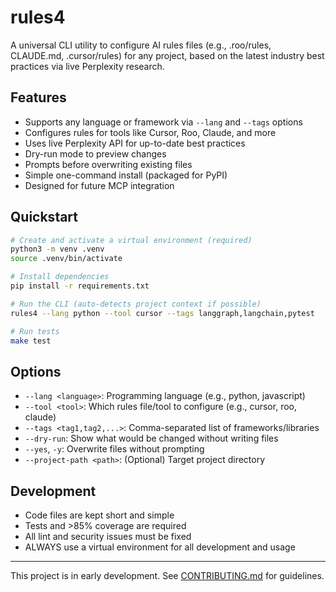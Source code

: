 # rules4

A universal CLI utility to configure AI rules files (e.g., .roo/rules, CLAUDE.md, .cursor/rules) for any project, based on the latest industry best practices via live Perplexity research.

## Features
- Supports any language or framework via `--lang` and `--tags` options
- Configures rules for tools like Cursor, Roo, Claude, and more
- Uses live Perplexity API for up-to-date best practices
- Dry-run mode to preview changes
- Prompts before overwriting existing files
- Simple one-command install (packaged for PyPI)
- Designed for future MCP integration

## Quickstart

```bash
# Create and activate a virtual environment (required)
python3 -m venv .venv
source .venv/bin/activate

# Install dependencies
pip install -r requirements.txt

# Run the CLI (auto-detects project context if possible)
rules4 --lang python --tool cursor --tags langgraph,langchain,pytest

# Run tests
make test
```

## Options
- `--lang <language>`: Programming language (e.g., python, javascript)
- `--tool <tool>`: Which rules file/tool to configure (e.g., cursor, roo, claude)
- `--tags <tag1,tag2,...>`: Comma-separated list of frameworks/libraries
- `--dry-run`: Show what would be changed without writing files
- `--yes`, `-y`: Overwrite files without prompting
- `--project-path <path>`: (Optional) Target project directory

## Development
- Code files are kept short and simple
- Tests and >85% coverage are required
- All lint and security issues must be fixed
- ALWAYS use a virtual environment for all development and usage

---

This project is in early development. See [CONTRIBUTING.md](CONTRIBUTING.md) for guidelines.
